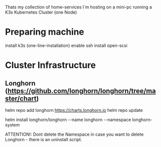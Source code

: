Thats my collection of home-services I´m hosting on a mini-pc running a K3s Kubernetes Cluster (one Node) 

# Preparing machine
install k3s (one-line-installation)
enable ssh
install open-scsi

# Cluster Infrastructure
## Longhorn (https://github.com/longhorn/longhorn/tree/master/chart)
helm repo add longhorn https://charts.longhorn.io
helm repo update

helm install longhorn/longhorn --name longhorn --namespace longhorn-system

ATTENTION!: Dont delete the Namespace in case you want to delete Longhorn - there is an uninstall script.
